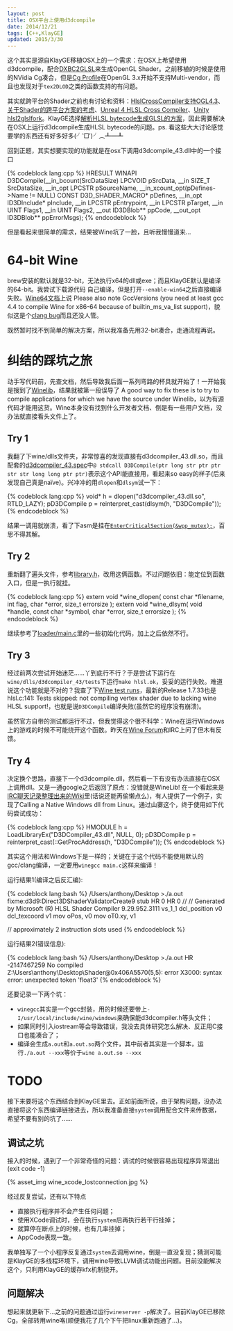 ```yaml
---
layout: post
title: OSX平台上使用d3dcompile
date: 2014/12/21
tags: [C++,KlayGE]
updated: 2015/3/30
---
```


这个其实是源自KlayGE移植OSX上的一个需求：在OSX上希望使用d3dcompile，配合[DXBC2GLSL](http://www.klayge.org/category/klayge/dxbc2glsl/)来生成OpenGL Shader。之前移植的时候是使用的NVidia Cg凑合，但是[Cg Profile](https://developer.nvidia.com/cg-profiles)在OpenGL 3.x开始不支持Multi-vendor，而且也发现对于`tex2DLOD`之类的函数支持的有问题。

<!--more-->

其实就跨平台的Shader之前也有讨论和资料：[HlslCrossCompiler支持OGL4.3](http://www.opengpu.org/forum.php?mod=viewthread&tid=16513)、[关于Shader的跨平台方案的考虑](http://www.cnblogs.com/TracePlus/p/4036238.html)、[Unreal 4 HLSL Cross Compiler](https://docs.unrealengine.com/latest/INT/Programming/Rendering/ShaderDevelopment/HLSLCrossCompiler/index.html)、[Unity hlsl2glslfork](https://github.com/aras-p/hlsl2glslfork)。KlayGE选择[解析HLSL bytecode生成GLSL的方案](http://www.klayge.org/2012/02/09/hlsl-bytecode-to-glsl%E7%BC%96%E8%AF%91%E5%99%A8%E7%9A%84%E7%AC%AC%E4%B8%80%E6%AD%A5/)，因此需要解决在OSX上运行d3dcompile生成HLSL bytecode的问题。ps. 看这些大大讨论感觉要学的东西还有好多好多(╯‵□′)╯︵┻━┻

回到正题，其实想要实现的功能就是在osx下调用d3dcompile_43.dll中的一个接口

{% codeblock lang:cpp %}
HRESULT WINAPI
D3DCompile(__in_bcount(SrcDataSize) LPCVOID pSrcData,
           __in SIZE_T SrcDataSize,
           __in_opt LPCSTR pSourceName,
           __in_xcount_opt(pDefines->Name != NULL) CONST D3D_SHADER_MACRO* pDefines,
           __in_opt ID3DInclude* pInclude,
           __in LPCSTR pEntrypoint,
           __in LPCSTR pTarget,
           __in UINT Flags1,
           __in UINT Flags2,
           __out ID3DBlob** ppCode,
           __out_opt ID3DBlob** ppErrorMsgs);
{% endcodeblock %}

但是看起来很简单的需求，结果被Wine坑了一脸，且听我慢慢道来...

# 64-bit Wine

brew安装的默认就是32-bit，无法执行x64的dll或exe；而且KlayGE默认是编译的64-bit。我尝试下载源代码
自己编译，但是打开`--enable-win64`之后直接编译失败。[Wine64文档](http://wiki.winehq.org/Wine64)上说 Please also note GccVersions (you need at least gcc 4.4 to compile Wine for x86-64 because of builtin_ms_va_list support)，貌似这是个[clang bug](http://llvm.org/bugs/show_bug.cgi?id=8851)而且还没人管。

既然暂时找不到简单的解决方案，所以我准备先用32-bit凑合，走通流程再说。

# 纠结的踩坑之旅

动手写代码前，先查文档，然后导致我后面一系列弯路的杯具就开始了！一开始我是搜到了[Winelib](http://wiki.winehq.org/Winelib)，结果就被第一段误导了 A good way to fix these is to try to compile applications for which we have the source under Winelib，以为有源代码才能用这货。Wine本身没有找到什么开发者文档、倒是有一些用户文档，没办法就直接看头文件上了。

## Try 1

我翻了下wine/dlls文件夹，非常惊喜的发现直接有d3dcompiler_43.dll.so，而且配套的[d3dcompiler_43.spec](https://github.com/wine-mirror/wine/blob/master/dlls/d3dcompiler_43/d3dcompiler_43.spec)中`@ stdcall D3DCompile(ptr long str ptr ptr str str long long ptr ptr)`表示这个API能直接用，看起来so easy的样子(后来发现自己真是naïve)。兴冲冲的用`dlopen`和`dlsym`试一下：

{% codeblock lang:cpp %}
void* h = dlopen("d3dcompiler_43.dll.so", RTLD_LAZY);
pD3DCompile p = reinterpret_cast<pD3DCompile>(dlsym(h, "D3DCompile"));
{% endcodeblock %}

结果一调用就崩溃，看了下asm是挂在[`EnterCriticalSection(&wpp_mutex);`](https://github.com/wine-mirror/wine/blob/master/dlls/d3dcompiler_43/compiler.c#L709)，百思不得其解。

## Try 2

重新翻了遍头文件，参考[library.h](https://github.com/wine-mirror/wine/blob/master/include/wine/library.h)，改用这俩函数。不过问题依旧：能定位到函数入口，但是一执行就挂。

{% codeblock lang:cpp %}
extern void *wine_dlopen( const char *filename, int flag, char *error, size_t errorsize );
extern void *wine_dlsym( void *handle, const char *symbol, char *error, size_t errorsize );
{% endcodeblock %}

继续参考了[loader/main.c](https://github.com/wine-mirror/wine/blob/master/loader/main.c)里的一些初始化代码，加上之后依然不行。

## Try 3

经过前两次尝试开始迷茫……丫到底行不行？于是尝试下运行在`wine/dlls/d3dcompiler_43/tests`下运行`make hlsl.ok`，妥妥的运行失败。难道说这个功能就是不对的？我查了下[Wine test runs](https://test.winehq.org/data/)，最新的Release 1.7.33也是hlsl.c:141: Tests skipped: not compiling vertex shader due to lacking wine HLSL support!，也就是说`D3DCompile`编译失败(虽然它的程序没有崩溃)。

虽然官方自带的测试都运行不过，但我觉得这个很不科学：Wine在运行Windows上的游戏的时候不可能绕开这个函数。昨天在[Wine Forum](https://forum.winehq.org/viewtopic.php?f=9&t=23949)和IRC上问了但木有反馈。

## Try 4

决定换个思路，直接下一个d3dcompile.dll，然后看一下有没有办法直接在OSX上调用dll。又是一通google之后返回了原点：没错就是WineLib! 在一个看起来是[IRC聊天记录整理出来的Wiki](http://wine-wiki.org/index.php/WineLib#Calling_a_Native_Windows_dll_from_Linux)里(话说还能再偷懒点么)，有人提供了一个例子，实现了Calling a Native Windows dll from Linux。通过山寨这个，终于使用如下代码尝试成功：

{% codeblock lang:cpp %}
HMODULE h = LoadLibraryEx("D3DCompiler_43.dll", NULL, 0);
pD3DCompile p = reinterpret_cast<pD3DCompile>(::GetProcAddress(h, "D3DCompile"));
{% endcodeblock %}

其实这个用法和Windows下是一样的；关键在于这个代码不能使用默认的gcc/clang编译，一定要用`winegcc main.c`这样来编译！

运行结果1(编译之后反汇编): 

{% codeblock lang:bash %}
/Users/anthony/Desktop  >./a.out
fixme:d3d9:Direct3DShaderValidatorCreate9 stub
HR 0
HR 0
//
// Generated by Microsoft (R) HLSL Shader Compiler 9.29.952.3111
    vs_1_1
    dcl_position v0
    dcl_texcoord v1
    mov oPos, v0
    mov oT0.xy, v1

// approximately 2 instruction slots used 
{% endcodeblock %}

运行结果2(错误信息): 

{% codeblock lang:bash %}
/Users/anthony/Desktop  >./a.out
HR -2147467259
No compiled
Z:\\Users\\anthony\\Desktop\\Shader@0x406A5570(5,5): error X3000: syntax error: unexpected token 'float3'
{% endcodeblock %}

还要记录一下两个坑：

- `winegcc`其实是一个gcc封装，用的时候还要带上`-I/usr/local/include/wine/windows`来确保能d3dcompiler.h等头文件；
- 如果同时引入iostream等会导致错误，我没去具体研究怎么解决、反正用C接口也能凑合了；
- 编译会生成`a.out`和`a.out.so`两个文件，其中前者其实是一个脚本，运行`./a.out --xxx`等价于`wine a.out.so --xxx`

# TODO

接下来要将这个东西结合到KlayGE里去。正如前面所说，由于架构问题，没办法直接将这个东西编译链接进去，所以我准备直接`system`调用配合文件来传数据，希望不要有别的坑了……

## 调试之坑

接入的时候，遇到了一个非常奇怪的问题：调试的时候很容易出现程序异常退出(exit code -1)

{% asset_img wine_xcode_lostconnection.jpg %}

经过反复尝试，还有以下特点

- 直接执行程序并不会产生任何问题；
- 使用XCode调试时，会在执行`system`后再执行若干行挂掉；
- 就算停在断点上的时候，也有几率挂掉；
- AppCode表现一致。

我单独写了一个小程序反复通过`system`去调用wine，倒是一直没复现；猜测可能是KlayGE的多线程环境下，调用wine导致LLVM调试功能出问题。目前没能解决这个，只利用KlayGE的缓存kfx机制绕开。

## 问题解决

想起来就更新下...之前的问题通过运行`wineserver -p`解决了。目前KlayGE已移除Cg，全部转用wine咯(顺便我花了几个下午把linux重新跑通了...)。